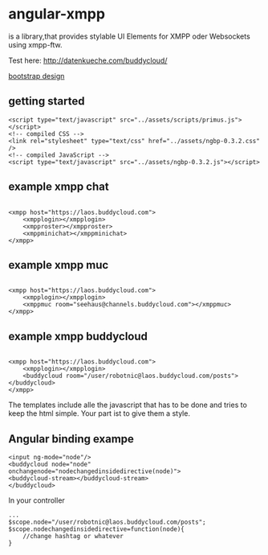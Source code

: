 # angular-xmpp

is a library,that provides stylable UI Elements for XMPP oder Websockets using xmpp-ftw.

Test here:  http://datenkueche.com/buddycloud/

[bootstrap design](https://raw.githubusercontent.com/robotnic/angular-xmpp-services/itemtree/src/assets/docimg/bootstrap.png)

## getting started

```
<script type="text/javascript" src="../assets/scripts/primus.js"></script>
<!-- compiled CSS -->
<link rel="stylesheet" type="text/css" href="../assets/ngbp-0.3.2.css" />
<!-- compiled JavaScript -->
<script type="text/javascript" src="../assets/ngbp-0.3.2.js"></script>
```

## example xmpp chat
```

<xmpp host="https://laos.buddycloud.com">
    <xmpplogin></xmpplogin>
    <xmpproster></xmpproster>
    <xmppminichat></xmppminichat>
</xmpp>

```

## example xmpp muc
```

<xmpp host="https://laos.buddycloud.com">
    <xmpplogin></xmpplogin>
    <xmppmuc room="seehaus@channels.buddycloud.com"></xmppmuc>
</xmpp>

```

## example xmpp buddycloud
```

<xmpp host="https://laos.buddycloud.com">
    <xmpplogin></xmpplogin>
    <buddycloud room="/user/robotnic@laos.buddycloud.com/posts"></buddycloud>
</xmpp>

```



The templates include alle the javascript that has to be done and tries to keep the html simple.
Your part ist to give them a style.

## Angular binding exampe
```
<input ng-mode="node"/>
<buddycloud node="node" onchangenode="nodechangedinsidedirective(node)">
<buddycloud-stream></buddycloud-stream>
</buddycloud>
```

In your controller
```
...
$scope.node="/user/robotnic@laos.buddycloud.com/posts";
$scope.nodechangedinsidedirective=function(node){
    //change hashtag or whatever
}

```




